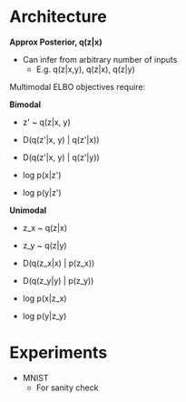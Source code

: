 # Architecture
**Approx Posterior, q(z|x)**
- Can infer from arbitrary number of inputs
    - E.g. q(z|x,y), q(z|x), q(z|y)


Multimodal ELBO objectives require:

**Bimodal**
- z' ~ q(z|x, y)

- D(q(z'|x, y) | q(z'|x))
- D(q(z'|x, y) | q(z'|y))

- log p(x|z')
- log p(y|z')

**Unimodal**
- z_x ~ q(z|x)
- z_y ~ q(z|y)

- D(q(z_x|x) | p(z_x))
- D(q(z_y|y) | p(z_y))

- log p(x|z_x)
- log p(y|z_y)

# Experiments
- MNIST
    - For sanity check

